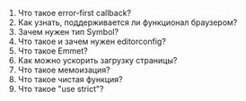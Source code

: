 1.  Что такое error-first callback?
1.  Как узнать, поддерживается ли функционал браузером?
1.  Зачем нужен тип Symbol?
1.  Что такое и зачем нужен editorconfig?
1.  Что такое Emmet?
1.  Как можно ускорить загрузку страницы?
1.  Что такое мемоизация?
1.  Что такое чистая функция?
1.  Что такое "use strict"?
